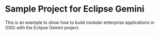 Sample Project for Eclipse Gemini
====================

This is an example to show how to build modular enterprise applications
in OSGi with the Eclipse Gemini project.

